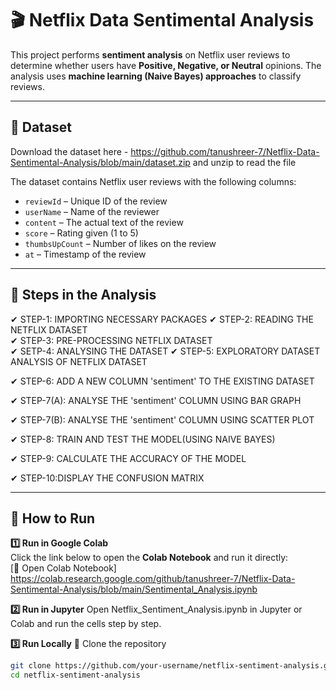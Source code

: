 # 🎬 Netflix Data Sentimental Analysis  

This project performs **sentiment analysis** on Netflix user reviews to determine whether users have **Positive, Negative, or Neutral** opinions. The analysis uses **machine learning (Naive Bayes) approaches** to classify reviews.  

---

## 📂 Dataset  
Download the dataset here - https://github.com/tanushreer-7/Netflix-Data-Sentimental-Analysis/blob/main/dataset.zip and unzip to read the file

The dataset contains Netflix user reviews with the following columns:  
- `reviewId` – Unique ID of the review  
- `userName` – Name of the reviewer  
- `content` – The actual text of the review  
- `score` – Rating given (1 to 5)  
- `thumbsUpCount` – Number of likes on the review  
- `at` – Timestamp of the review  

---

## 📌 Steps in the Analysis  

✔ STEP-1: IMPORTING NECESSARY PACKAGES 
✔ STEP-2: READING THE NETFLIX DATASET  
✔ STEP-3: PRE-PROCESSING NETFLIX DATASET  
✔ SETP-4: ANALYSING THE DATASET
✔ STEP-5: EXPLORATORY DATASET ANALYSIS OF NETFLIX DATASET

✔ STEP-6: ADD A NEW COLUMN 'sentiment' TO THE EXISTING DATASET

✔ STEP-7(A): ANALYSE THE 'sentiment' COLUMN USING BAR GRAPH 

✔ STEP-7(B): ANALYSE THE 'sentiment' COLUMN USING SCATTER PLOT

✔ STEP-8: TRAIN AND TEST THE MODEL(USING NAIVE BAYES)

✔ STEP-9: CALCULATE THE ACCURACY OF THE MODEL

✔ STEP-10:DISPLAY THE CONFUSION MATRIX

---

## 🚀 How to Run  

**1️⃣ Run in Google Colab**  
Click the link below to open the **Colab Notebook** and run it directly:  
[🔗 Open Colab Notebook] https://colab.research.google.com/github/tanushreer-7/Netflix-Data-Sentimental-Analysis/blob/main/Sentimental_Analysis.ipynb

**2️⃣ Run in Jupyter**
Open Netflix_Sentiment_Analysis.ipynb in Jupyter or Colab and run the cells step by step.

**3️⃣ Run Locally** 
  🔹 Clone the repository  
```sh
git clone https://github.com/your-username/netflix-sentiment-analysis.git
cd netflix-sentiment-analysis
